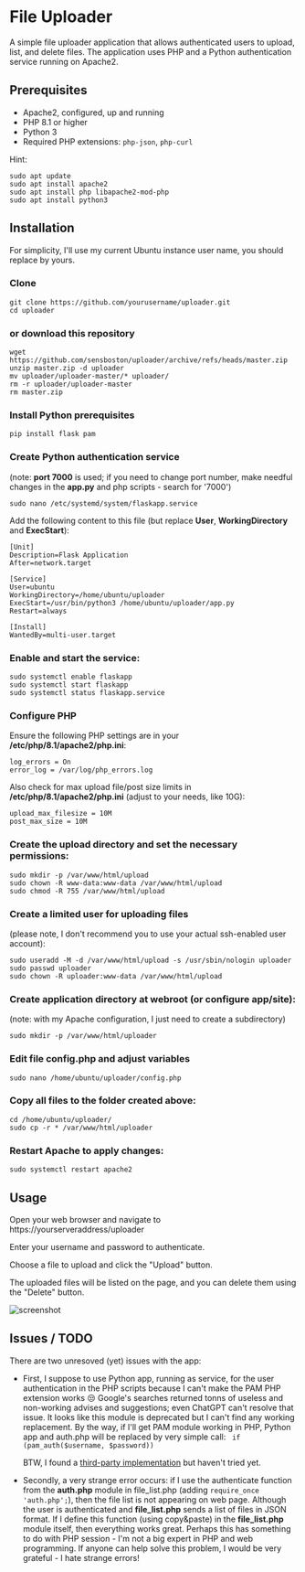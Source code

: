 # File Uploader

A simple file uploader application that allows authenticated users to upload, list, and delete files. 
The application uses PHP and a Python authentication service running on Apache2.

## Prerequisites

- Apache2, configured, up and running
- PHP 8.1 or higher
- Python 3
- Required PHP extensions: `php-json`, `php-curl`

Hint:
```
sudo apt update
sudo apt install apache2
sudo apt install php libapache2-mod-php
sudo apt install python3
```

## Installation

For simplicity, I'll use my current Ubuntu instance user name, you should replace by yours.

  ### Clone 
   ```
   git clone https://github.com/yourusername/uploader.git
   cd uploader
   ```
   ### or download this repository
   ```
   wget https://github.com/sensboston/uploader/archive/refs/heads/master.zip
   unzip master.zip -d uploader
   mv uploader/uploader-master/* uploader/
   rm -r uploader/uploader-master
   rm master.zip
   ```
  ### Install Python prerequisites

  ```
  pip install flask pam
  ```

  ### Create Python authentication service
  (note: **port 7000** is used; if you need to change port number, make needful changes in the **app.py** and php scripts - search for '7000')  
  
  ```
  sudo nano /etc/systemd/system/flaskapp.service
  ```

  Add the following content to this file (but replace **User**, **WorkingDirectory** and **ExecStart**):

  ```
  [Unit]
  Description=Flask Application
  After=network.target

  [Service]
  User=ubuntu
  WorkingDirectory=/home/ubuntu/uploader
  ExecStart=/usr/bin/python3 /home/ubuntu/uploader/app.py
  Restart=always

  [Install]
  WantedBy=multi-user.target
  ```

  ### Enable and start the service:
  ```
  sudo systemctl enable flaskapp
  sudo systemctl start flaskapp
  sudo systemctl status flaskapp.service
  ```

  ### Configure PHP

  Ensure the following PHP settings are in your **/etc/php/8.1/apache2/php.ini**:
  ```
  log_errors = On
  error_log = /var/log/php_errors.log
  ```
  
  Also check for max upload file/post size limits in **/etc/php/8.1/apache2/php.ini** (adjust to your needs, like 10G):
  ```
  upload_max_filesize = 10M
  post_max_size = 10M
  ```

  ### Create the upload directory and set the necessary permissions:

  ```
  sudo mkdir -p /var/www/html/upload
  sudo chown -R www-data:www-data /var/www/html/upload
  sudo chmod -R 755 /var/www/html/upload
  ```

  ### Create a limited user for uploading files
  (please note, I don't recommend you to use your actual ssh-enabled user account):

  ```
  sudo useradd -M -d /var/www/html/upload -s /usr/sbin/nologin uploader
  sudo passwd uploader
  sudo chown -R uploader:www-data /var/www/html/upload
  ```

  ### Create application directory at webroot (or configure app/site):
  (note: with my Apache configuration, I just need to create a subdirectory)
  ```
  sudo mkdir -p /var/www/html/uploader
  ```

  ### Edit file config.php and adjust variables
  ```
  sudo nano /home/ubuntu/uploader/config.php
  ```

  ### Copy all files to the folder created above:
  ```
  cd /home/ubuntu/uploader/
  sudo cp -r * /var/www/html/uploader
  ```

  ### Restart Apache to apply changes:

  ```
  sudo systemctl restart apache2
  ```

## Usage
Open your web browser and navigate to https://yourserveraddress/uploader

Enter your username and password to authenticate.

Choose a file to upload and click the "Upload" button.

The uploaded files will be listed on the page, and you can delete them using the "Delete" button.

![screenshot](https://github.com/sensboston/uploader/assets/1036158/5428672d-7dcc-4d7a-a96f-dfe578618c75)

## Issues / TODO

There are two unresoved (yet) issues with the app: 
 - First, I suppose to use Python app, running as service, for the user authentication in the PHP scripts because I can't make the PAM PHP extension works 😒 Google's searches returned tonns of useless and non-working advises and suggestions; even ChatGPT can't resolve that issue. It looks like this module is deprecated but I can't find any working replacement.
By the way, if I'll get PAM module working in PHP, Python app and auth.php will be replaced by very simple call:
    ``` if (pam_auth($username, $password))``` 

    BTW, I found a [third-party implementation](https://github.com/amishmm/php-pam) but haven't tried yet.

 - Secondly, a very strange error occurs: if I use the authenticate function from the **auth.php** module in file_list.php (adding ```require_once 'auth.php';```), then the file list is not appearing on web page. Although the user is authenticated and **file_list.php** sends a list of files in JSON format. If I define this function (using copy&paste) in the **file_list.php** module itself, then everything works great.
Perhaps this has something to do with PHP session - I'm not a big expert in PHP and web programming. If anyone can help solve this problem, I would be very grateful - I hate strange errors! 
